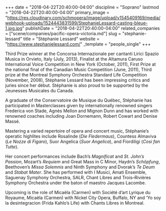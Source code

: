 +++
date = "2018-04-22T20:40:00-04:00"
discipline = "Soprano"
lastmod = "2018-04-22T20:40:00-04:00"
primary_image = "https://res.cloudinary.com/schmopera/image/upload/v1545409169/media/webhook-uploads/1524443831599/StephanieLessard-casting-bleue-1.jpg.jpg"
publishDate = "2018-04-22T20:40:00-04:00"
related_companies = ["scene/companies/pacific-opera-victoria.md"]
slug = "stephanie-lessard"
title = "Stéphanie Lessard"
website = "https://www.stephanielessard.com/"
_template = "people_single"
+++

Third Prize winner at the Concorsa Internazionale per cantanti Lirici Spazio Musica in Orvieto, Italy (July, 2013), Finalist at the Altamura Caruso International Voice Competition in New York (October, 2011), First Prize at the national final of the Canadian Music Competition (June, 2011), Third prize at the Montreal Symphony Orchestra Standard Life Competition (November, 2008), Stéphanie Lessard has been impressing critics and juries since her début.  Stéphanie is also proud to be supported by the Jeunesses Musicales du Canada.

A graduate of the Conservatoire de Musique du Québec, Stéphanie has participated in Masterclasses given by internationally renowned singers Frederica von Stade, Agnès Mellon and Mignon Dunn and has worked with renowned coaches including Joan Dornemann, Robert Cowart and Denise Massé.

Mastering a varied repertoire of opera and concert music, Stéphanie’s operatic highlites include Rosalinde (*Die Fledermaus*), Countess Almaviva (*Le Nozze di Figaro*), Suor Angelica (*Suor Angelica*), and Fiordiligi (*Cosi fan Tutte*).

Her concert performances include Bach’s *Magnificat* and *St. John’s Passion*, Mozart’s *Requiem* and Great Mass in C Minor, Haydn’s *Schöpfung*, Beethoven’s *Missa Solemnis* and Ninth Symphony and Dvorak’s *Te Deum* and *Stabat Mater*. She has performed with I Musici, Amati Ensemble, Saguenay Symphony Orchestra, SALR, Chant Libres and Trois–Rivières Symphony Orchestra under the baton of maestro Jacques Lacombe.

Upcoming is the role of Micaëla (Carmen) with Société d’art Lyrique du Royaume, Micaëla (Carmen) with Nickel City Opera, Buffalo, NY and ‘Yo soy la desintegracion (Frida Kahlo’s  Life) with Chants Libres in Montreal.
